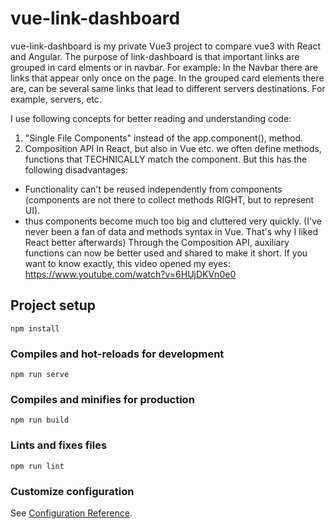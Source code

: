 # vue-link-dashboard
vue-link-dashboard is my private Vue3 project to compare vue3 with React and Angular. The purpose of link-dashboard is that important links are grouped in card elments or in navbar. For example: In the Navbar there are links that appear only once on the page. In the grouped card elements there are, can be several same links that lead to different servers destinations. For example, servers, etc. 

I use following concepts for better reading and understanding code:
1. "Single File Components" instead of the app.component(), method. <br />
2. Composition API
In React, but also in Vue etc. we often define methods, functions that TECHNICALLY match the component. But this has the following disadvantages: 
- Functionality can't be reused independently from components (components are not there to collect methods RIGHT, but to represent UI).
- thus components become much too big and cluttered very quickly. (I've never been a fan of data and methods syntax in Vue. That's why I liked React better afterwards)
Through the Composition API, auxiliary functions can now be better used and shared to make it short.
If you want to know exactly, this video opened my eyes: https://www.youtube.com/watch?v=6HUjDKVn0e0



## Project setup
```
npm install
```

### Compiles and hot-reloads for development
```
npm run serve
```

### Compiles and minifies for production
```
npm run build
```

### Lints and fixes files
```
npm run lint
```

### Customize configuration
See [Configuration Reference](https://cli.vuejs.org/config/).
